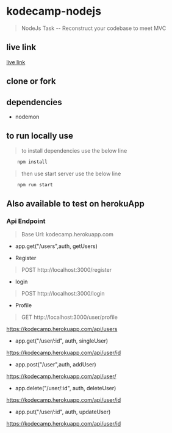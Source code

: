 # kodecamp-nodejs
> NodeJs Task -- Reconstruct your codebase to meet MVC
## live link
[live link](https://kodecamp.herokuapp.com/api)

## clone or fork

## dependencies
- nodemon

## to run locally use
> to install dependencies use the below line

```bash
    npm install
```
> then use start server use the below line

```bash
    npm run start
```

## Also available to test on herokuApp

### Api Endpoint
> Base Url: kodecamp.herokuapp.com

- app.get("/users",auth, getUsers)

- Register
> POST 
> http://localhost:3000/register
- login
> POST 
> http://localhost:3000/login
- Profile
> GET
> http://localhost:3000/user/profile


https://kodecamp.herokuapp.com/api/users

- app.get("/user/:id", auth, singleUser)

https://kodecamp.herokuapp.com/api/user/id

- app.post("/user",auth, addUser)

https://kodecamp.herokuapp.com/api/user/

- app.delete("/user/:id", auth, deleteUser)

https://kodecamp.herokuapp.com/api/user/id

- app.put("/user/:id", auth, updateUser)

https://kodecamp.herokuapp.com/api/user/id


